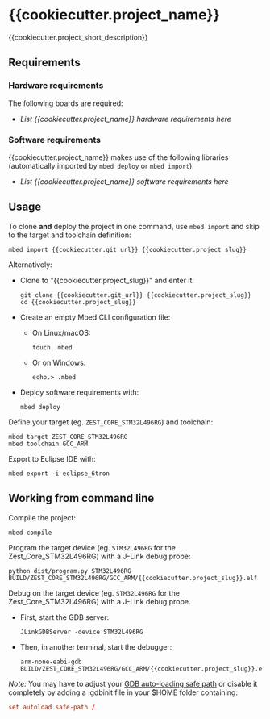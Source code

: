 # {{cookiecutter.project_name}}
{{cookiecutter.project_short_description}}

## Requirements
### Hardware requirements
The following boards are required:

- *List {{cookiecutter.project_name}} hardware requirements here*

### Software requirements
{{cookiecutter.project_name}} makes use of the following libraries (automatically imported
by `mbed deploy` or `mbed import`):

- *List {{cookiecutter.project_name}} software requirements here*

## Usage
To clone **and** deploy the project in one command, use `mbed import` and skip to the
target and toolchain definition:

```shell
mbed import {{cookiecutter.git_url}} {{cookiecutter.project_slug}}
```

Alternatively:

- Clone to "{{cookiecutter.project_slug}}" and enter it:
  ```shell
  git clone {{cookiecutter.git_url}} {{cookiecutter.project_slug}}
  cd {{cookiecutter.project_slug}}
  ```

- Create an empty Mbed CLI configuration file:
  - On Linux/macOS:
    ```shell
    touch .mbed
    ```

  - Or on Windows:
    ```shell
    echo.> .mbed
    ```

- Deploy software requirements with:
  ```shell
  mbed deploy
  ```

Define your target (eg. `ZEST_CORE_STM32L496RG`) and toolchain:

```shell
mbed target ZEST_CORE_STM32L496RG
mbed toolchain GCC_ARM
```

Export to Eclipse IDE with:

```shell
mbed export -i eclipse_6tron
```

## Working from command line
Compile the project:

```shell
mbed compile
```

Program the target device (eg. `STM32L496RG` for the Zest_Core_STM32L496RG) with a J-Link
debug probe:

```shell
python dist/program.py STM32L496RG BUILD/ZEST_CORE_STM32L496RG/GCC_ARM/{{cookiecutter.project_slug}}.elf
```

Debug on the target device (eg. `STM32L496RG` for the Zest_Core_STM32L496RG) with a
J-Link debug probe.

- First, start the GDB server:
  ```shell
  JLinkGDBServer -device STM32L496RG
  ```

- Then, in another terminal, start the debugger:
  ```shell
  arm-none-eabi-gdb BUILD/ZEST_CORE_STM32L496RG/GCC_ARM/{{cookiecutter.project_slug}}.elf
  ```

*Note:* You may have to adjust your [GDB auto-loading safe path](https://sourceware.org/gdb/onlinedocs/gdb/Auto_002dloading-safe-path.html#Auto_002dloading-safe-path)
or disable it completely by adding a .gdbinit file in your $HOME folder containing:

```conf
set autoload safe-path /
```
